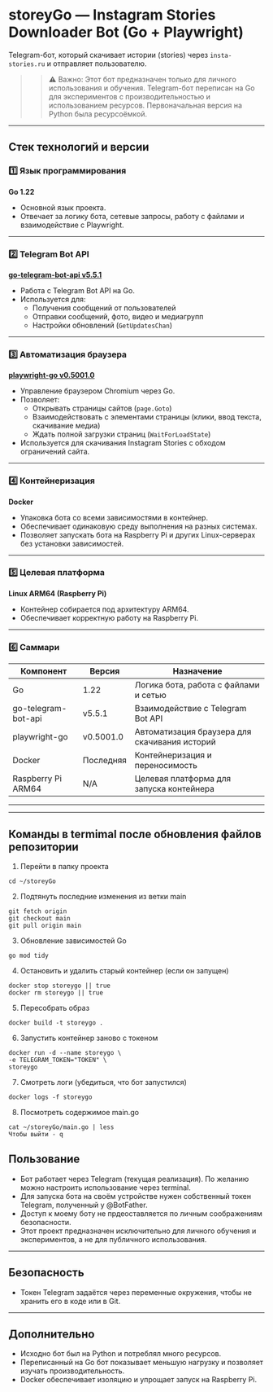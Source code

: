 # storeyGo — Instagram Stories Downloader Bot (Go + Playwright)

Telegram-бот, который скачивает истории (stories) через `insta-stories.ru` и отправляет пользователю.

>>⚠️ Важно: Этот бот предназначен только для личного использования и обучения.
>>Telegram-бот переписан на Go для экспериментов с производительностью и использованием ресурсов. Первоначальная версия на Python была ресурсоёмкой.

---

## Стек технологий и версии
### 1️⃣ Язык программирования

**Go 1.22**  
- Основной язык проекта.  
- Отвечает за логику бота, сетевые запросы, работу с файлами и взаимодействие с Playwright.  

---

### 2️⃣ Telegram Bot API

**[go-telegram-bot-api v5.5.1](https://github.com/go-telegram-bot-api/telegram-bot-api)**  
- Работа с Telegram Bot API на Go.  
- Используется для:  
  - Получения сообщений от пользователей  
  - Отправки сообщений, фото, видео и медиагрупп  
  - Настройки обновлений (`GetUpdatesChan`)  

---

### 3️⃣ Автоматизация браузера

**[playwright-go v0.5001.0](https://github.com/playwright-community/playwright-go)**  
- Управление браузером Chromium через Go.  
- Позволяет:  
  - Открывать страницы сайтов (`page.Goto`)  
  - Взаимодействовать с элементами страницы (клики, ввод текста, скачивание медиа)  
  - Ждать полной загрузки страниц (`WaitForLoadState`)  
- Используется для скачивания Instagram Stories с обходом ограничений сайта.  

---

### 4️⃣ Контейнеризация

**Docker**  
- Упаковка бота со всеми зависимостями в контейнер.  
- Обеспечивает одинаковую среду выполнения на разных системах.  
- Позволяет запускать бота на Raspberry Pi и других Linux-серверах без установки зависимостей.  

---

### 5️⃣ Целевая платформа

**Linux ARM64 (Raspberry Pi)**  
- Контейнер собирается под архитектуру ARM64.  
- Обеспечивает корректную работу на Raspberry Pi.  

---

### 6️⃣ Саммари

| Компонент                | Версия     | Назначение                                         |
|---------------------------|-----------|---------------------------------------------------|
| Go                        | 1.22      | Логика бота, работа с файлами и сетью            |
| go-telegram-bot-api       | v5.5.1    | Взаимодействие с Telegram Bot API               |
| playwright-go             | v0.5001.0 | Автоматизация браузера для скачивания историй    |
| Docker                    | Последняя | Контейнеризация и переносимость                  |
| Raspberry Pi ARM64        | N/A       | Целевая платформа для запуска контейнера         |

---


---

## Команды в termimal после обновления файлов репозитории

1. Перейти в папку проекта
```
cd ~/storeyGo
```
2. Подтянуть последние изменения из ветки main
```
git fetch origin
git checkout main
git pull origin main
```
3. Обновление зависимостей Go
```
go mod tidy
```

4. Остановить и удалить старый контейнер (если он запущен)
```
docker stop storeygo || true
docker rm storeygo || true
```
5. Пересобрать образ
```
docker build -t storeygo .
```

6. Запустить контейнер заново с токеном
```
docker run -d --name storeygo \
-e TELEGRAM_TOKEN="TOKEN" \
storeygo
```
7. Смотреть логи (убедиться, что бот запустился)
```
docker logs -f storeygo
```
8. Посмотреть содержимое main.go
```
cat ~/storeyGo/main.go | less
Чтобы выйти - q
```

## Пользование

- Бот работает через Telegram (текущая реализация). По желанию можно настроить использование через terminal.
- Для запуска бота на своём устройстве нужен собственный токен Telegram, полученный у @BotFather.
- Доступ к моему боту не прдеоставляется по личным соображениям безопасности.
- Этот проект предназначен исключительно для личного обучения и экспериментов, а не для публичного использования.

---

## Безопасность

- Токен Telegram задаётся через переменные окружения, чтобы не хранить его в коде или в Git.

---

## Дополнительно

- Исходно бот был на Python и потреблял много ресурсов.
- Переписанный на Go бот показывает меньшую нагрузку и позволяет изучать производительность.
- Docker обеспечивает изоляцию и упрощает запуск на Raspberry Pi.






